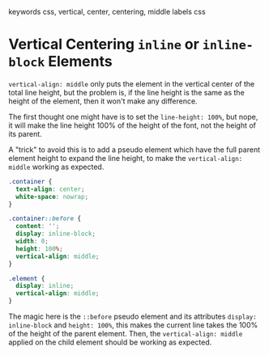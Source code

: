 keywords css, vertical, center, centering, middle
labels css

# Vertical Centering `inline` or `inline-block` Elements
`vertical-align: middle` only puts the element in the vertical center of the total line height, but the problem is, if the line height is the same as the height of the element, then it won't make any difference.

The first thought one might have is to set the `line-height: 100%`, but nope, it will make the line height 100% of the height of the font, not the height of its parent.

A "trick" to avoid this is to add a pseudo element which have the full parent element height to expand the line height, to make the `vertical-align: middle` working as expected.

```css
.container {
  text-align: center;
  white-space: nowrap;
}

.container::before {
  content: '';
  display: inline-block;
  width: 0;
  height: 100%;
  vertical-align: middle;
}

.element {
  display: inline;
  vertical-align: middle;
}
```

The magic here is the `::before` pseudo element and its attributes `display: inline-block` and `height: 100%`, this makes the current line takes the 100% of the height of the parent element. Then, the `vertical-align: middle` applied on the child element should be working as expected.
